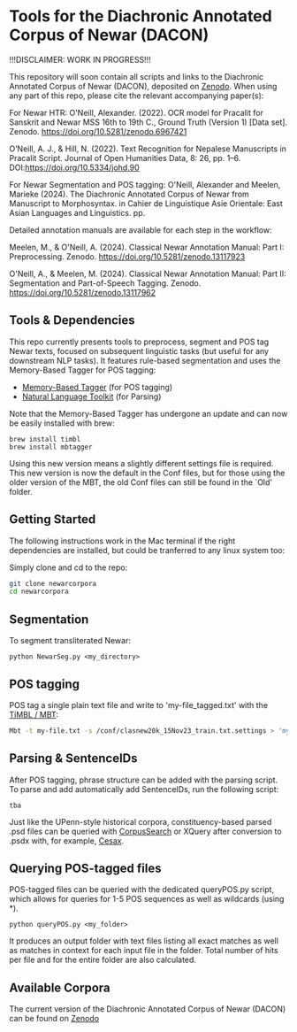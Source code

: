 # Tools for the Diachronic Annotated Corpus of Newar (DACON)
!!!DISCLAIMER: WORK IN PROGRESS!!!

This repository will soon contain all scripts and links to the Diachronic Annotated Corpus of Newar (DACON), deposited on [Zenodo](https://zenodo.org/records/12887386). When using any part of this repo, please cite the relevant accompanying paper(s):

For Newar HTR:
O'Neill, Alexander. (2022). OCR model for Pracalit for Sanskrit and Newar MSS 16th to 19th C., Ground Truth (Version 1) [Data set]. Zenodo. https://doi.org/10.5281/zenodo.6967421

O’Neill, A. J., & Hill, N. (2022). Text Recognition for Nepalese Manuscripts in Pracalit Script.
Journal of Open Humanities Data, 8: 26, pp. 1–6. DOI:https://doi.org/10.5334/johd.90 

For Newar Segmentation and POS tagging:
O'Neill, Alexander and Meelen, Marieke (2024). The Diachronic Annotated Corpus of Newar
from Manuscript to Morphosyntax. in Cahier de Linguistique Asie Orientale: East Asian Languages and Linguistics. pp.

Detailed annotation manuals are available for each step in the workflow:

Meelen, M., & O'Neill, A. (2024). Classical Newar Annotation Manual: Part I: Preprocessing. Zenodo. https://doi.org/10.5281/zenodo.13117923

O'Neill, A., & Meelen, M. (2024). Classical Newar Annotation Manual: Part II: Segmentation and Part-of-Speech Tagging. Zenodo. https://doi.org/10.5281/zenodo.13117962

## Tools & Dependencies

This repo currently presents tools to preprocess, segment and POS tag Newar texts, focused on subsequent linguistic tasks (but useful for any downstream NLP tasks). It features rule-based segmentation and uses the Memory-Based Tagger for POS tagging:

- [Memory-Based Tagger](https://github.com/LanguageMachines/mbt/) (for POS tagging)
- [Natural Language Toolkit](https://www.nltk.org/) (for Parsing)

Note that the Memory-Based Tagger has undergone an update and can now be easily installed with brew:

```
brew install timbl
brew install mbtagger
```
Using this new version means a slightly different settings file is required. This new version is now the default in the Conf files, but for those using the older version of the MBT, the old Conf files can still be found in the `Old' folder.

## Getting Started 

The following instructions work in the Mac terminal if the right dependencies are installed, but could be tranferred to any linux system too:

Simply clone and cd to the repo:
```sh
git clone newarcorpora
cd newarcorpora
```

## Segmentation 

To segment transliterated Newar:

`python NewarSeg.py <my_directory>`

## POS tagging

POS tag a single plain text file and write to 'my-file_tagged.txt' with the [TiMBL / MBT](https://languagemachines.github.io/mbt/):
```sh
Mbt -t my-file.txt -s /conf/clasnew20k_15Nov23_train.txt.settings > 'my-file_tagged.txt'
```

## Parsing & SentenceIDs

After POS tagging, phrase structure can be added with the parsing script. To parse and add automatically add SentenceIDs, run the following script:

```
tba
```

Just like the UPenn-style historical corpora, constituency-based parsed .psd files can be queried with [CorpusSearch](http://corpussearch.sourceforge.net/) or XQuery after conversion to .psdx with, for example, [Cesax](http://erwinkomen.ruhosting.nl/software/Cesax/).

## Querying POS-tagged files

POS-tagged files can be queried with the dedicated queryPOS.py script, which allows for queries for 1-5 POS sequences as well as wildcards (using \*).

`python queryPOS.py <my_folder>`

It produces an output folder with text files listing all exact matches as well as matches in context for each input file in the folder. Total number of hits per file and for the entire folder are also calculated.

## Available Corpora

The current version of the Diachronic Annotated Corpus of Newar (DACON) can be found on [Zenodo](https://zenodo.org/records/12887386)
